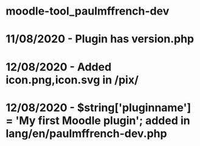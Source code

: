 # moodle-tool_paulmffrench-dev
# 11/08/2020 - Plugin has version.php

# 12/08/2020 - Added icon.png,icon.svg in /pix/ 
# 12/08/2020 - $string['pluginname'] = 'My first Moodle plugin'; added in lang/en/paulmffrench-dev.php